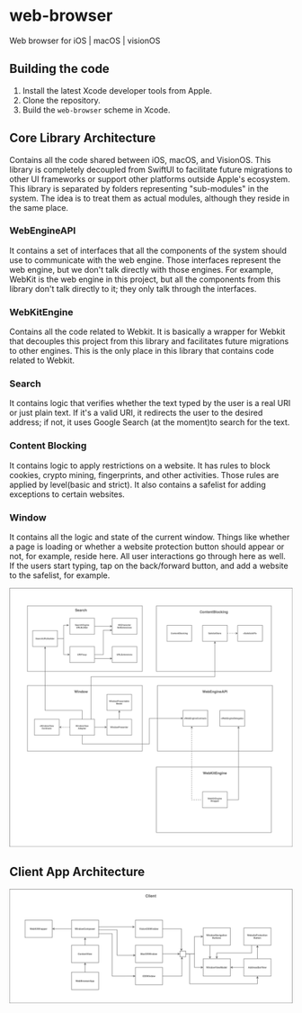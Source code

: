 # web-browser

Web browser for iOS | macOS | visionOS

## Building the code

1. Install the latest Xcode developer tools from Apple.
2. Clone the repository.
3. Build the `web-browser` scheme in Xcode.

## Core Library Architecture
Contains all the code shared between iOS, macOS, and VisionOS. This library is completely decoupled from SwiftUI to facilitate future migrations to other UI frameworks or support other platforms outside Apple's ecosystem. 
This library is separated by folders representing "sub-modules" in the system. The idea is to treat them as actual modules, although they reside in the same place. 

### WebEngineAPI
It contains a set of interfaces that all the components of the system should use to communicate with the web engine. Those interfaces represent the web engine, but we don't talk directly with those engines. For example, WebKit is the web engine in this project, but all the components from this library don't talk directly to it; they only talk through the interfaces. 

### WebKitEngine
Contains all the code related to Webkit. It is basically a wrapper for Webkit that decouples this project from this library and facilitates future migrations to other engines. This is the only place in this library that contains code related to Webkit. 

### Search
It contains logic that verifies whether the text typed by the user is a real URI or just plain text. If it's a valid URI, it redirects the user to the desired address; if not, it uses Google Search (at the moment)to search for the text.

### Content Blocking
It contains logic to apply restrictions on a website. It has rules to block cookies, crypto mining, fingerprints, and other activities. Those rules are applied by level(basic and strict). It also contains a safelist for adding exceptions to certain websites. 

### Window
It contains all the logic and state of the current window. Things like whether a page is loading or whether a website protection button should appear or not, for example, reside here. All user interactions go through here as well. If the users start typing, tap on the back/forward button, and add a website to the safelist, for example. 


![Current Core Library Architecture](core-module-current-architecture.png)

## Client App Architecture
![Current Client App Architecture](client-architecture.png)
